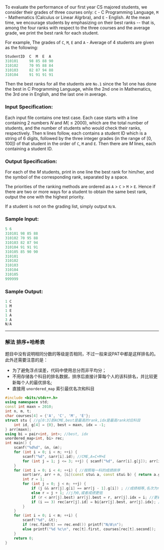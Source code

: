 To evaluate the performance of our first year CS majored students, we consider their grades of three courses only: `C` - C Programming Language, `M` - Mathematics (Calculus or Linear Algrbra), and `E` - English. At the mean time, we encourage students by emphasizing on their best ranks -- that is, among the four ranks with respect to the three courses and the average grade, we print the best rank for each student.

For example, The grades of `C`, `M`, `E` and `A` - Average of 4 students are given as the following:

```swift
StudentID  C  M  E  A
310101     98 85 88 90
310102     70 95 88 84
310103     82 87 94 88
310104     91 91 91 91
```

Then the best ranks for all the students are `No.1` since the 1st one has done the best in C Programming Language, while the 2nd one in Mathematics, the 3rd one in English, and the last one in average.
### Input Specification:

Each input file contains one test case. Each case starts with a line containing 2 numbers $N$ and $M (≤2000)$, which are the total number of students, and the number of students who would check their ranks, respectively. Then `N` lines follow, each contains a student ID which is a string of 6 digits, followed by the three integer grades (in the range of [0, 100]) of that student in the order of `C`, `M` and `E`. Then there are $M$ lines, each containing a student ID.
### Output Specification:

For each of the $M$ students, print in one line the best rank for him/her, and the symbol of the corresponding rank, separated by a space.

The priorities of the ranking methods are ordered as `A` > `C` > `M` > `E`. Hence if there are two or more ways for a student to obtain the same best rank, output the one with the highest priority.

If a student is not on the grading list, simply output `N/A`.
### Sample Input:

```swift
5 6
310101 98 85 88
310102 70 95 88
310103 82 87 94
310104 91 91 91
310105 85 90 90
310101
310102
310103
310104
310105
999999
```

### Sample Output:

```swift
1 C
1 M
1 E
1 A
3 A
N/A
```


---
### 解法 排序+哈希表
题目中没有说明相同分数的等级是否相同，不过一般来说PAT中都是这样排名的。此外还需要注意的是：
- 为了避免浮点误差，代码中使用总分而非平均分；
- 不用存储各个科目的排名数据，排序后直接计算每个人的该科排名，并比较更新每个人的最优排名;
- 直接用 `unordered_map` 索引最优名次和科目
```cpp
#include <bits/stdc++.h>
using namespace std;
const int maxn = 2010;
int n, m, t;
char courses[4] = {'A', 'C', 'M', 'E'};
struct stu { //g[0:3]即ACME,best是最高的rank,idx是最高rank对应科目
    int id, g[4] = {0}, best = maxn, idx = -1; 
} arr[maxn];
using bi = pair<int, int>; //best, idx
unordered_map<int, bi> rec;
int main() {
    scanf("%d%d", &n, &m);
    for (int i = 0; i < n; ++i) {
        scanf("%d", &arr[i].id); //CME,A=C+M+E
        for (int j = 1; j <= 3; ++j) { scanf("%d", &arr[i].g[j]); arr[i].g[0] += arr[i].g[j]; } 
    }
    for (int i = 0; i < 4; ++i) { //按照每一科的成绩排序
        sort(arr, arr + n, [&](const stu& a, const stu& b) { return a.g[i] > b.g[i]; });
        int r = 1;
        for (int j = 0; j < n; ++j) {
            if (j && arr[j].g[i] == arr[j - 1].g[i]) ; //成绩相等,名次为r
            else r = j + 1; //j为0,或者成绩更低
            if (r < arr[j].best) arr[j].best = r, arr[j].idx = i; //更新最高等级及相应科目
            if (i == 3) rec[arr[j].id] = bi{arr[j].best, arr[j].idx}; //最后一科时,记录id:(最高名次,相应科目)
        }
    }
    for (int i = 0; i < m; ++i) {
        scanf("%d", &t);
        if (rec.find(t) == rec.end()) printf("N/A\n");
        else printf("%d %c\n", rec[t].first, courses[rec[t].second]);
    }
    return 0;
}
```
